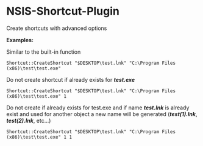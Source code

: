 # NSIS-Shortcut-Plugin
Create shortcuts with advanced options

**Examples:**

Similar to the built-in function
```nsis
Shortcut::CreateShortcut "$DESKTOP\test.lnk" "C:\Program Files (x86)\test\test.exe"
```
Do not create shortcut if already exists for ***test.exe***
```nsis
Shortcut::CreateShortcut "$DESKTOP\test.lnk" "C:\Program Files (x86)\test\test.exe" 1
``` 
Do not create if already exists for test.exe and if name ***test.lnk*** is already exist and used for another object a new name will be generated (***test(1).lnk***, ***test(2).lnk***, etc...)
```nsis
Shortcut::CreateShortcut "$DESKTOP\test.lnk" "C:\Program Files (x86)\test\test.exe" 1 1
```

